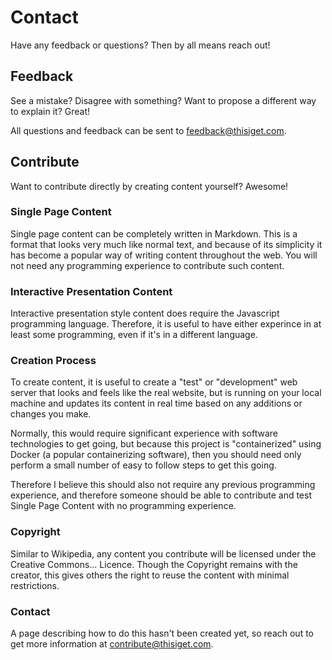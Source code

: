 # Contact

<html><div class=information__subtitle>Have any feedback or questions? Then by all means reach out!</div></html>

## Feedback

See a mistake? Disagree with something? Want to propose a different way to explain it? Great!

All questions and feedback can be sent to <a href="mailto:feedback@thisiget.com?Subject=Feedback" className="footer__item__label">feedback@thisiget.com</a>.

## Contribute

Want to contribute directly by creating content yourself? Awesome!

### Single Page Content

Single page content can be completely written in Markdown. This is a format that looks very much like normal text, and because of its simplicity it has become a popular way of writing content throughout the web. You will not need any programming experience to contribute such content.

### Interactive Presentation Content

Interactive presentation style content does require the Javascript programming language. Therefore, it is useful to have either experince in at least some programming, even if it's in a different language. 

### Creation Process

To create content, it is useful to create a "test" or "development" web server that looks and feels like the real website, but is running on your local machine and updates its content in real time based on any additions or changes you make. 

Normally, this would require significant experience with software technologies to get going, but because this project is "containerized" using Docker (a popular containerizing software), then you should need only perform a small number of easy to follow steps to get this going.

Therefore I believe this should also not require any previous programming experience, and therefore someone should be able to contribute and test Single Page Content with no programming experience.

### Copyright

Similar to Wikipedia, any content you contribute will be licensed under the Creative Commons... Licence. Though the Copyright remains with the creator, this gives others the right to reuse the content with minimal restrictions. 

### Contact

A page describing how to do this hasn't been created yet, so reach out to get more information at <a href="mailto:contribute@thisiget.com?Subject=Can I Contribute?" className="footer__item__label">contribute@thisiget.com</a>.

